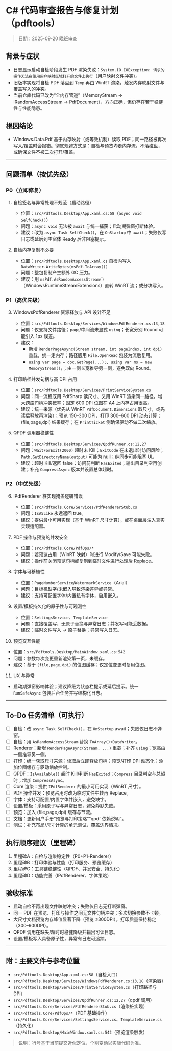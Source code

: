 # C# 代码审查报告与修复计划（pdftools）

> 日期：2025-09-20  晚班审查

## 背景与症状
- 日志显示启动自检阶段发生 PDF 渲染失败：`System.IO.IOException: 请求的操作无法在使用用户映射区域打开的文件上执行`（用户映射文件冲突）。
- 旧版本实现将自检 PDF 落盘到 `Temp` 再由 WinRT 渲染，触发内存映射文件与覆盖写入的冲突。
- 当前仓库代码已改为“全内存管道”（MemoryStream → IRandomAccessStream → PdfDocument），方向正确，但仍存在若干稳健性与性能隐患。

## 根因结论
- Windows.Data.Pdf 基于内存映射（或等效机制）读取 PDF；同一路径被再次写入/覆盖时会报错。彻底规避方式是：自检与预览均走内存流，不落磁盘，或确保文件不被二次打开/覆盖。

---

## 问题清单（按优先级）

### P0（立即修复）
1) 自检签名与异常处理不规范（启动路径）  
   - 位置：`src/Pdftools.Desktop/App.xaml.cs:58`（`async void SelfCheck()`）  
   - 问题：`async void` 无法被 `await` 与统一捕获；启动期弹窗打断体验。  
   - 建议：改为 `async Task SelfCheck()`，在 `OnStartup` 中 `await`；失败仅写日志或延后到主窗体 Ready 后非阻塞提示。

2) 自检内存复制不必要  
   - 位置：`src/Pdftools.Desktop/App.xaml.cs` 自检内写入 `DataWriter.WriteBytes(msPdf.ToArray())`  
   - 问题：整包复制产生额外 GC 压力。  
   - 建议：用 `msPdf.AsRandomAccessStream()`（WindowsRuntimeStreamExtensions）直转 WinRT 流；或分块写入。

### P1（高优先级）
3) WindowsPdfRenderer 资源释放与 API 设计不足  
   - 位置：`src/Pdftools.Desktop/Services/WindowsPdfRenderer.cs:13,18`  
   - 问题：仅支持文件路径；`page`/中间流未显式 `using`；长宽分别 Round 可能引入 1px 误差。  
   - 建议：
     - 新增 `RenderPageAsync(Stream stream, int pageIndex, int dpi)` 重载，统一走内存；路径版用 `File.OpenRead` 包装为流后复用。
     - `using var page = doc.GetPage(...);`、`using var ms = new MemoryStream();`；由一侧长宽推导另一侧，避免双向 Round。

4) 打印路径并发句柄与高 DPI 占用  
   - 位置：`src/Pdftools.Desktop/Services/PrintServiceSystem.cs`  
   - 问题：同一流程既用 PdfSharp 读尺寸、又用 WinRT 渲染同一路径，增大跨库句柄冲突概率；固定 600 DPI 位图在 A4 上内存占用很高。  
   - 建议：统一来源（优先从 WinRT `PdfDocument.Dimensions` 取尺寸，或先读后释放再渲染）；预览 150–300 DPI，打印 300–600 DPI 动态计算；(file,page,dpi) 结果缓存；在 `PrintTicket` 侧确保驱动不做二次缩放。

5) QPDF 调用器稳健性  
   - 位置：`src/Pdftools.Desktop/Services/QpdfRunner.cs:12,27`  
   - 问题：`WaitForExit(2000)` 超时未 Kill；`ExitCode` 在未退出时访问风险；`Path.GetDirectoryName(output)` 可能为 null；纯同步可能阻塞 UI。  
   - 建议：超时 Kill/返回 false；访问前判断 `HasExited`；输出目录判空再创建；补充 `CompressAsync` 版本并设置总体超时。

### P2（中优先级）
6) IPdfRenderer 桩实现掩盖逻辑错误  
   - 位置：`src/Pdftools.Core/Services/PdfRendererStub.cs`  
   - 问题：`IsA5Like` 永远返回 true。  
   - 建议：提供最小可用实现（基于 WinRT 尺寸计算），或在桌面层注入真实实现适配器。

7) PDF 操作与预览的并发安全  
   - 位置：`src/Pdftools.Core/PdfOps/*`  
   - 问题：若预览占用（WinRT 映射）时进行 Modify/Save 可能失败。  
   - 建议：操作前关闭预览句柄或复制到临时文件进行处理后 Replace。

8) 字体与可移植性  
   - 位置：`PageNumberService`/`WatermarkService`（Arial）  
   - 问题：目标机缺字/未嵌入导致渲染差异或异常。  
   - 建议：支持可配置字体/内置私有字体，启用嵌入。

9) 设置/模板持久化的原子性与可观测性  
   - 位置：`SettingsService`、`TemplateService`  
   - 问题：直接覆盖写，无原子替换与异常日志；并发写可能丢数据。  
   - 建议：临时文件写入 → 原子替换；异常写入日志。

10) 预览交互性能  
   - 位置：`src/Pdftools.Desktop/MainWindow.xaml.cs:542`  
   - 问题：参数每次变更重新渲染第一页，未缓存。  
   - 建议：基于 `(file,page,dpi)` 的位图缓存；仅定位变更时复用位图。

11) UX 与异常  
   - 启动期弹窗影响体验；建议降级为状态栏提示或延后提示。统一 `RunSafeAsync` 包装后台任务并写结构化日志。

---

## To-Do 任务清单（可执行）
- [ ] 自检：改 `async Task SelfCheck()`，在 `OnStartup` await；失败仅日志不弹窗。
- [ ] 自检：用 `AsRandomAccessStream` 替换 `ToArray()+DataWriter`。
- [ ] Renderer：新增 `RenderPageAsync(Stream, ...)` 重载；补齐 `using`；宽高由一侧推导另一侧。
- [ ] 打印：统一获取尺寸来源；读取后立即释放句柄；预览/打印 DPI 动态化；添加位图缓存与驱动缩放控制。
- [ ] QPDF：`IsAvailable()` 超时 Kill/判断 `HasExited`；`Compress` 目录判空与总超时；增加 `CompressAsync`。
- [ ] Core 渲染：提供 `IPdfRenderer` 的最小可用实现（WinRT 尺寸）。
- [ ] PDF 操作并发：预览占用时改为临时文件中转再 Replace。
- [ ] 字体：支持可配置/内置字体并嵌入，避免缺字。
- [ ] 设置/模板：采用原子写与异常日志，避免静默失败。
- [ ] 预览：加入 (file,page,dpi) 缓存与节流。
- [ ] 文档：更新用户手册“预览与打印策略”“qpdf 依赖说明”。
- [ ] 测试：补充布局/尺寸计算的单元测试，覆盖边界情况。

## 执行顺序建议（里程碑）
1. 里程碑A：自检与渲染稳定性（P0+P1-Renderer）
2. 里程碑B：打印体验与性能（打印服务、预览缓存）
3. 里程碑C：工具链稳健性（QPDF、并发安全、持久化）
4. 里程碑D：功能完善（IPdfRenderer、字体策略）

## 验收标准
- 启动自检不再出现文件映射冲突；失败仅日志无打断弹窗。
- 同一 PDF 在预览、打印与操作之间无文件句柄冲突；多次切换参数不卡顿。
- 大尺寸文档预览内存峰值显著下降（预览 ≤300DPI），打印质量保持稳定（300–600DPI）。
- QPDF 调用在缺失/超时时稳健降级并输出可读日志。
- 设置/模板写入具备原子性，异常有日志可追踪。

---

## 附：主要文件与参考位置
- `src/Pdftools.Desktop/App.xaml.cs:58`（自检入口）
- `src/Pdftools.Desktop/Services/WindowsPdfRenderer.cs:13,18`（渲染器）
- `src/Pdftools.Desktop/Services/PrintServiceSystem.cs`（打印路径与 DPI）
- `src/Pdftools.Desktop/Services/QpdfRunner.cs:12,27`（qpdf 调用）
- `src/Pdftools.Core/Services/PdfRendererStub.cs`（渲染桩实现）
- `src/Pdftools.Core/PdfOps/*`（PDF 基础操作）
- `src/Pdftools.Core/Services/SettingsService.cs`、`TemplateService.cs`（持久化）
- `src/Pdftools.Desktop/MainWindow.xaml.cs:542`（预览渲染触发）

> 说明：行号基于当前提交近似定位，个别变动以实际代码为准。

